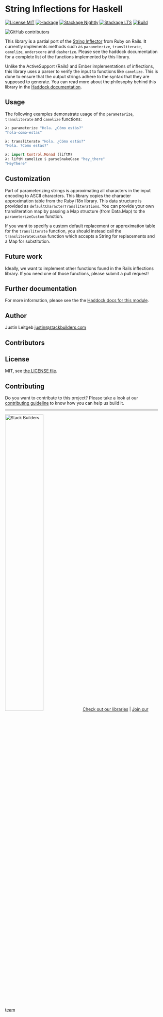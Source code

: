 # String Inflections for Haskell

[![License MIT](https://img.shields.io/badge/license-MIT-brightgreen.svg)](http://opensource.org/licenses/MIT)
[![Hackage](https://img.shields.io/hackage/v/inflections.svg)](http://hackage.haskell.org/package/inflections)
[![Stackage Nightly](http://stackage.org/package/inflections/badge/nightly)](http://stackage.org/nightly/package/inflections)
[![Stackage LTS](http://stackage.org/package/inflections/badge/lts)](http://stackage.org/lts/package/inflections)
[![Build](https://github.com/stackbuilders/inflections-hs/actions/workflows/build.yml/badge.svg)](https://github.com/stackbuilders/inflections-hs/actions/workflows/build.yml)

![GitHub contributors](https://img.shields.io/github/contributors/stackbuilders/inflections-hs)

This library is a partial port of the
[String Inflector](http://api.rubyonrails.org/classes/ActiveSupport/Inflector.html)
from Ruby on Rails. It currently implements methods such as `parameterize`,
`transliterate`, `camelize`, `underscore` and `dasherize`. Please see the
haddock documentation for a complete list of the functions implemented by this
library.

Unlike the ActiveSupport (Rails) and Ember implementations of inflections, this
library uses a parser to verify the input to functions like `camelize`. This is
done to ensure that the output strings adhere to the syntax that they are
supposed to generate. You can read more about the philosophy behind this library
in the
[Haddock documentation](http://hackage.haskell.org/package/inflections/docs/Text-Inflections.html).

## Usage

The following examples demonstrate usage of the `parameterize`, `transliterate`
and `camelize` functions:

```haskell
λ: parameterize "Hola. ¿Cómo estás?"
"hola-como-estas"

λ: transliterate "Hola. ¿Cómo estás?"
"Hola. ?Como estas?"

λ: import Control.Monad (liftM)
λ: liftM camelize $ parseSnakeCase "hey_there"
"HeyThere"
```

## Customization

Part of parameterizing strings is approximating all characters in the input
encoding to ASCII characters. This library copies the character approximation
table from the Ruby i18n library. This data structure is provided as
`defaultCharacterTransliterations`. You can provide your own transliteration map
by passing a Map structure (from Data.Map) to the `parameterizeCustom` function.

If you want to specify a custom default replacement or approximation table for
the `transliterate` function, you should instead call the `transliterateCustom`
function which accepts a String for replacements and a Map for substitution.

## Future work

Ideally, we want to implement other functions found in the Rails
inflections library. If you need one of those functions, please submit a pull request!

## Further documentation

For more information, please see the the
[Haddock docs for this module](http://hackage.haskell.org/package/inflections/docs/Text-Inflections.html).

## Author

Justin Leitgeb <justin@stackbuilders.com>

## Contributors

<!-- ALL-CONTRIBUTORS-LIST:START - Do not remove or modify this section -->
<!-- prettier-ignore-start -->
<!-- markdownlint-disable -->

<!-- markdownlint-restore -->
<!-- prettier-ignore-end -->

<!-- ALL-CONTRIBUTORS-LIST:END -->


## License

MIT, see [the LICENSE file](LICENSE).

## Contributing

Do you want to contribute to this project? Please take a look at our [contributing guideline](/docs/CONTRIBUTING.md) to know how you can help us build it.

---
<img src="https://cdn.stackbuilders.com/media/images/Sb-supports.original.png" alt="Stack Builders" width="50%"></img>
[Check out our libraries](https://github.com/stackbuilders/) | [Join our team](https://www.stackbuilders.com/join-us/)
